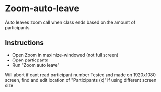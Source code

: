 # Zoom-auto-leave
Auto leaves zoom call when class ends based on the amount of participants.

## Instructions
- Open Zoom in maximize-windowed (not full screen)
- Open particpants
- Run "Zoom auto leave"

Will abort if cant read participant number
Tested and made on 1920x1080 screen, find and edit location of "Participants (x)" if using different screen size
